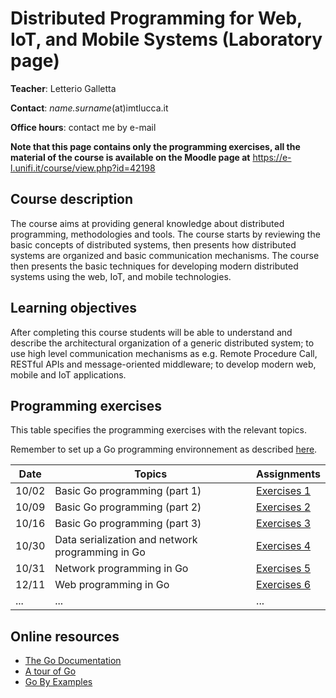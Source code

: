 # Distributed Programming for Web, IoT, and Mobile Systems (Laboratory page)

**Teacher**: Letterio Galletta

**Contact**: *name.surname*(at)imtlucca.it

**Office hours**: contact me by e-mail

**Note that this page contains only the programming exercises,  all the material of the course is available on the Moodle page at** <https://e-l.unifi.it/course/view.php?id=42198>

## Course description

The course aims at providing general knowledge about distributed programming, methodologies and tools. The course starts by reviewing the basic concepts of distributed systems, then presents how distributed systems are organized and basic communication mechanisms. The course then presents the basic techniques for developing modern distributed systems using the web, IoT, and mobile technologies.

## Learning objectives

After completing this course students will be able to understand and describe the architectural organization of a generic distributed system; to use high level communication mechanisms as e.g. Remote Procedure Call, RESTful APIs and message-oriented middleware; to develop modern web, mobile and IoT applications.

## Programming exercises
This table specifies the programming exercises with the relevant topics.

Remember to set up a Go programming environnement as described [here](https://go.dev/doc/install).

| Date  | Topics | Assignments|
| ------|------- |------------|
| 10/02 | Basic Go programming  (part 1) |  [Exercises 1](ex1/exercises1.md)  |
| 10/09 | Basic Go programming (part 2)  |  [Exercises 2](ex2/exercises2.md)  |
| 10/16 | Basic Go programming (part 3)  |  [Exercises 3](ex3/exercises3.md)  |
| 10/30 | Data serialization and network programming in Go | [Exercises 4](ex4/exercises4.md) |
| 10/31 | Network programming in Go | [Exercises 5](ex5/exercises5.md) |
| 12/11 | Web programming in Go | [Exercises 6](ex6/exercises6.md) |
| ...   | ...  | ... |

## Online resources
* [The Go Documentation](https://go.dev/doc/)
* [A tour of Go](https://go.dev/tour/welcome/1)
* [Go By Examples](https://gobyexample.com/)
